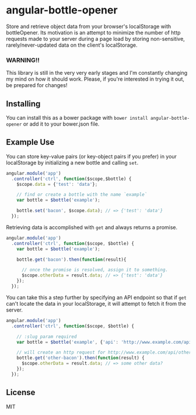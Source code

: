 # angular-bottle-opener

Store and retrieve object data from your browser's localStorage with bottleOpener.
Its motivation is an attempt to minimize the number of http requests made to your
server during a page load by storing non-sensitive, rarely/never-updated data on the client's localStorage.

### WARNING!!

This library is still in the very very early stages and I'm constantly changing my mind on how it should work.
Please, if you're interested in trying it out, be prepared for changes!

## Installing

You can install this as a bower package with `bower install angular-bottle-opener`
or add it to your bower.json file.

## Example Use

You can store key-value pairs (or key-object pairs if you prefer) in your localStorage by initializing a new bottle and calling `set`.

```javascript
angular.module('app')
  .controller('ctrl', function($scope,$bottle) {
    $scope.data = {'test': 'data'};

    // find or create a bottle with the name `example`
    var bottle = $bottle('example');

    bottle.set('bacon', $scope.data); // => {'test': 'data'}
  });
```

Retrieving data is accomplished with `get` and always returns a promise.

```javascript
angular.module('app')
  .controller('ctrl', function($scope, $bottle) {
    var bottle = $bottle('example');

    bottle.get('bacon').then(function(result){

      // once the promise is resolved, assign it to something.
      $scope.otherData = result.data; // => {'test': 'data'}
    });
  });
```

You can take this a step further by specifying an API endpoint so that if `get` can't locate the data
in your localStorage, it will attempt to fetch it from the server.

```javascript
angular.module('app')
  .controller('ctrl', function($scope, $bottle) {

    // :slug param required
    var bottle = $bottle('example', {'api': 'http://www.example.com/api/:slug'});

    // will create an http request for http://www.example.com/api/other-bacon
    bottle.get('other-bacon').then(function(result) {
      $scope.otherData = result.data; // => some other data?
    });
  });
```

## License

MIT
